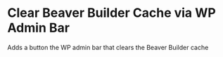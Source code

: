 # Clear Beaver Builder Cache via WP Admin Bar 
Adds a button the WP admin bar that clears the Beaver Builder cache

